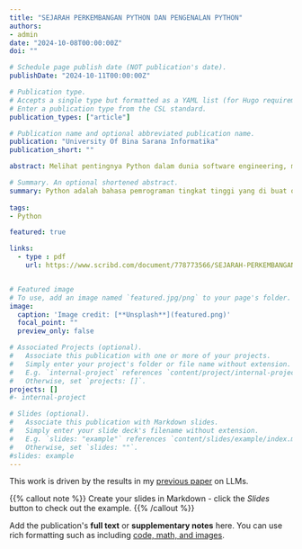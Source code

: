 ```yaml
---
title: "SEJARAH PERKEMBANGAN PYTHON DAN PENGENALAN PYTHON"
authors:
- admin
date: "2024-10-08T00:00:00Z"
doi: ""

# Schedule page publish date (NOT publication's date).
publishDate: "2024-10-11T00:00:00Z"

# Publication type.
# Accepts a single type but formatted as a YAML list (for Hugo requirements).
# Enter a publication type from the CSL standard.
publication_types: ["article"]

# Publication name and optional abbreviated publication name.
publication: "University Of Bina Sarana Informatika"
publication_short: ""

abstract: Melihat pentingnya Python dalam dunia software engineering, maka penulis membuat makalah ini bertujuan untuk memberikan pengenalan tentang python dan sejarah perkembangannya. Mulai dari bentuk tipe datanya hingga cara penulisan code di python. Di harapkan pembaca dapat memahami dan mengaplikasikan dalam studi dan pengembangan karir mereka di bidang software engineering.

# Summary. An optional shortened abstract.
summary: Python adalah bahasa pemrograman tingkat tinggi yang di buat oleh GuidoVan Rossum pada rilisan pertama tahun 1991, dan banyak digunakan karenakemudahan dalam belajar dan fleksibilitasnya. Oleh karena itu dengan memahamiPython sangat penting untuk peluang karir di bidang teknologi, karena banyakperusahaan mencari profesional yang terampil dalam bahasa ini. Di samping itupython juga memiliki komunitas yang besar yang kuat memfasilitasi pembelajarandan berbagi pengetahuan, mempermudah perkembangan keterampilan pemrograman.
  
tags:
- Python 

featured: true

links:
  - type : pdf
    url: https://www.scribd.com/document/778773566/SEJARAH-PERKEMBANGAN-PYTHON-DAN-PENGENALAN-PYTHON


# Featured image
# To use, add an image named `featured.jpg/png` to your page's folder. 
image:
  caption: 'Image credit: [**Unsplash**](featured.png)'
  focal_point: ""
  preview_only: false

# Associated Projects (optional).
#   Associate this publication with one or more of your projects.
#   Simply enter your project's folder or file name without extension.
#   E.g. `internal-project` references `content/project/internal-project/index.md`.
#   Otherwise, set `projects: []`.
projects: []
#- internal-project

# Slides (optional).
#   Associate this publication with Markdown slides.
#   Simply enter your slide deck's filename without extension.
#   E.g. `slides: "example"` references `content/slides/example/index.md`.
#   Otherwise, set `slides: ""`.
#slides: example
---
```


This work is driven by the results in my [previous paper](/publication/conference-paper/) on LLMs.

{{% callout note %}}
Create your slides in Markdown - click the *Slides* button to check out the example.
{{% /callout %}}

Add the publication's **full text** or **supplementary notes** here. You can use rich formatting such as including [code, math, and images](https://docs.hugoblox.com/content/writing-markdown-latex/).
